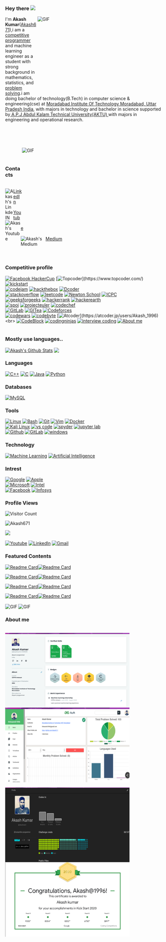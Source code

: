 
### Hey there <img src="https://media.giphy.com/media/hvRJCLFzcasrR4ia7z/giphy.gif" width="25px">

<img align="right" alt="GIF" src="https://camo.githubusercontent.com/97d1828fe16ccca3417229fc085cfc96062bd74c8787f80131ddc9462ce4ed51/68747470733a2f2f736f6669616e6568616d6c616f75692e6769746875622e696f2f6a756e6b2f6c6f636b646f6f722f6c6f676f732f6c6f676f323035783235302e676966?raw=true" width="400" height="250"/>




I'm **Akash Kumar**(<a href="https://github.com/Akash671/" target="_blank">Akash671</a>),i am a <a href="https://code.dcoder.tech/profile/akashsaini">competitive programmer</a> and machine learning engineer as a student with strong background in mathematics, statistics, and <a href="https://www.hackerrank.com/akashsaini454545">problem solving</a>.i am doing bachelor of technology(B.Tech) in computer science & engineering(cse) at <a href="https://www.mitmoradabad.edu.in/" target="_blank"> Moradabad Institute Of Technology Moradabad, Uttar Pradesh India</a>, with majors in technology and bachelor in science supported by<a href="https://aktu.ac.in/"> A.P.J Abdul Kalam Technical University(AKTU) </a>with majors in engineering and operational research.</a>

<br>
<br>
<br>
<br>
<img align="right" alt="GIF" src="https://cdn.dribbble.com/users/2344801/screenshots/4774578/alphatestersanimation2.gif?raw=true" width="450" height="250"/>
<br>
<br>

### Contacts
<br>
<img align="left" alt="Akash's LinkdeIN" width="26px" src="https://image.flaticon.com/icons/png/512/174/174857.png"/> <a href="https://www.linkedin.com/in/akash-kumar-52563018a/">LinkedIn</a>
<br>
<br>
<img align="left" alt="Akash's Youtube" width="50px" src="https://upload.wikimedia.org/wikipedia/commons/thumb/e/e1/Logo_of_YouTube_%282015-2017%29.svg/1200px-Logo_of_YouTube_%282015-2017%29.svg.png"/> <a href="https://www.youtube.com/channel/UCdS5sKVVkfv8ULgbIBNJxQQ">Youtube</a>
<br><br>
<img align="left" alt="Akash's Medium" width="80px" src="https://miro.medium.com/max/8976/1*Ra88BZ-CSTovFS2ZSURBgg.png"/> <a href="https://medium.com/@akashsaininasa">Medium</a>
<br>
<br>
<br>
<br>

### Competitive profile
[![Facebook HackerCup](https://img.shields.io/badge/Facebook%20HackerCup-blueviolet?style=for-the-badge&logo=Facebook&logoColor=purple)](https://www.facebook.com/codingcompetitions/hacker-cup/)  [![Topcoder](https://img.shields.io/badge/-Topcoder(Akash__1996)-purple?style=for-the-badge&logo=Topcoder&logoColor=black)](https://www.topcoder.com/) [![kickstart](https://img.shields.io/badge/-google%20kick%20start(Akash%401996)-ff69b4?style=for-the-badge&logo=google&logoColor=purple)](https://codingcompetitions.withgoogle.com/kickstart/certificate/summary/000000000019ffc6)
<br>
[![codejam](https://img.shields.io/badge/-google%20code%20jam(Akash%401996)-yellow?style=for-the-badge&logo=google&logoColor=purple)](https://codingcompetitions.withgoogle.com/codejam/certificate/summary/00000000001857b3)  [![hackthebox](https://img.shields.io/badge/%20%20%20%20%20H-hackthebox(kal103)%20%20-pink?style=for-the-badge&logo=hackthebox&logoColor=yellow)](https://app.hackthebox.eu/profile/595653) [![Dcoder](https://img.shields.io/badge/%20%20%20%20%20%20D-dcoder(akashsaini)-blue?style=for-the-badge&logo=Dcoder&logoColor=green)](https://code.dcoder.tech/profile/akashsaini)
<br>
[![stackoverflow](https://img.shields.io/badge/%20%20%20-stackoverflow-pink?style=for-the-badge&logo=stackoverflow&logoColor=purple)](https://stackoverflow.com/users/14312178/akash-kumar?tab=profile/) [![leetcode](https://img.shields.io/badge/-leetcode(Akashsainimit1996)-gold?style=for-the-badge&logo=leetcode&logoColor=purple)](https://leetcode.com/Akashmit1996/) [<img alt="Newton School" src="https://img.shields.io/badge/-newtonschool(akashsainimit)-orange"/>](https://my.newtonschool.co/user/akashsainimit/) [<img alt="ICPC" src="https://img.shields.io/badge/-ICPC-magenta"/>](https://icpc.global/private/profile/584919) 
<br>
[![geeksforgeeks](https://img.shields.io/badge/-geeksforgeek(hitmanmit1996)-lightgreen?style=for-the-badge&logo=geeksforgeeks&logoColor=purple)](https://auth.geeksforgeeks.org/user/hitmanmit1996/practice/)  [![hackerrank](https://img.shields.io/badge/-Hackerrank(akashsaini454545)-purple?style=for-the-badge&logo=hackerrank&logoColor=blue)](https://www.hackerrank.com/akashsaini454545) [![hackerearth](https://img.shields.io/badge/-Hackerearth(%40akash4031)-blue?style=for-the-badge&logo=hackerearth&logoColor=purple)](http://www.hackerearth.com/@akash4031)
<br>
[![spoj](https://img.shields.io/badge/-spoj(kal103)-SeaGreen2?style=for-the-badge&logo=spoj&logoColor=purple)](https://www.spoj.com/users/kal103/) [![projecteuler](https://img.shields.io/badge/-projecteuler(Akash1996)-gold?style=for-the-badge&logo=projecteuler&logoColor=green)](https://projecteuler.net/profile/Akash1996.png) [![codechef](https://img.shields.io/badge/-codechef(akash1996kumar)-cyan?style=for-the-badge&logo=CodeChef&logoColor=yellow)](https://www.codechef.com/users/akash1996kumar) 
<br>
[![GitLab](https://img.shields.io/badge/-gitlab(Akash671)-pink?style=for-the-badge&logo=GitLab&logoColor=purple)](https://gitlab.com/Akash671) [![GITea](https://img.shields.io/badge/-Gitea(Akash671)-violet?style=for-the-badge&logo=Gitea&logoColor=black)](https://try.gitea.io/Akash671) [<img alt="Codeforces" src="https://img.shields.io/badge/-codeforces(akashsaini(454545)-purple"/>](http://codeforces.com/profile/akashsaini454545)
<br>
[![codewars](https://img.shields.io/badge/-codewars(Akash671)-gold?style=for-the-badge&logo=Codewars&logoColor=purple)](https://www.codewars.com/users/Akash671)  [![codebyte](https://img.shields.io/badge/-coderbyte(Akash1996)-magenta?style=for-the-badge&logo=Coderbyte&logoColor=yellow)](https://www.coderbyte.com/profile/Akash1996) [![Atcoder](https://img.shields.io/badge/-Atcoder(Akash__1996)-SeaGreen2?style=for-the-badge&logo=AtCoder&logoColor=green)](https://atcoder.jp/users/Akash_1996)
<br>
[<img alt="CodeBlock" src="https://img.shields.io/badge/-codeblock(Akash%20kumar)-purple"/>](https://hack.codingblocks.com/app/users/259785) [<img alt="codingninjas" src="https://img.shields.io/badge/-coding%20ninjas-blue"/>](https://hack.codingblocks.com/app/users/259785) [<img alt="interview coding" src="https://img.shields.io/badge/-interview%20coding-cyan2"/>](https://www.techiedelight.com/data-structures-and-algorithms-problems/) [<img alt="About me" src="https://img.shields.io/badge/-About%20me(Akash%20kumar)-violet"/>](https://githubmemory.com/@Akash671)
<br>
<br>


### Mostly use languages..
<a href="https://github.com/Akash671">
<img align="center" alt="Akash's Github Stats" src="https://github-readme-stats.vercel.app/api?username=Akash671&show_icons=true&hide_border=true&count_private=true&include_all_commits=true&theme=radical" /></a>     <a href="https://github.com/Akash671">
  <img align="center" src="https://github-readme-stats.vercel.app/api/top-langs/?username=Akash671&layout=compact&theme=radical&langs_count=10" />
</a>            

### Languages
[![C++](https://img.shields.io/badge/-C%2B%2B-purple?style=for-the-badge&logo=C++&logoColor=purple)](https://www.hackerrank.com/akashsaini454545)  [![C](https://img.shields.io/badge/-C%20Language-deep%20pink?style=for-the-badge&logo=C&logoColor=SeaGreen)](https://www.hackerrank.com/akashsaini454545)  [![Java](https://img.shields.io/badge/-Java-SeaGreen2?style=for-the-badge&logo=java&logoColor=purple)](https://www.hackerrank.com/akashsaini454545)  [![Python](https://img.shields.io/badge/Python-F1C3A0?style=for-the-badge&logo=python&logoColor=SeaGreen)](https://www.hackerrank.com/akashsaini454545)
### Databases
[![MySQL](https://img.shields.io/badge/MySQL-FAD7A0?style=for-the-badge&logo=mysql&logoColor=purple)](http://www.ecmascript.org/)
### Tools
[![Linux](https://img.shields.io/badge/Linux-FAD7A0?style=for-the-badge&logo=linux&logoColor=purple)](https://ubuntu.com/)  [![Bash](https://img.shields.io/badge/Bash-F8D1A4?style=for-the-badge&logo=gnu-bash&logoColor=purple)](https://www.gnu.org/software/bash/)  [![Git](https://img.shields.io/badge/Git-F5CBA7?style=for-the-badge&logo=git&logoColor=purple)](https://git-scm.com/)  [![Vim](https://img.shields.io/badge/Vim-F1C3A0?style=for-the-badge&logo=vim&logoColor=purple)](https://git-scm.com/) [![Docker](https://img.shields.io/badge/Docker-F1C3A0?style=for-the-badge&logo=docker&logoColor=purple)](https://hub.docker.com/u/kal103)
<br>
[![Kali Linux](https://img.shields.io/badge/-Kali%20Linux%20-purple?style=for-the-badge&logo=kali-linux&logoColor=FAD7A0)](https://kali.org/)  [![vs code](https://img.shields.io/badge/-vs%20code-light%20blue%20?style=for-the-badge&logo=microsoft&logoColor=FAD7A0)](https://code.visualstudio.com/)  [![spyder](https://img.shields.io/badge/-spyder%20-magenta?style=for-the-badge&logo=anaconda&logoColor=purple)](https://www.anaconda.com/products/individual)  [![jupyter lab](https://img.shields.io/badge/-jupyter%20lab-gold?style=for-the-badge&logo=jupyter&logoColor=purple)](https://jupyter.org/)
<br>
[![Github](https://img.shields.io/badge/github-purple?style=for-the-badge&logo=github&logoColor=FAD7A0)](https://github.com/Akash671)  [![GitLab](https://img.shields.io/badge/gitlab-violet?style=for-the-badge&logo=gitlab&logoColor=FAD7A0)](https://gitlab.com/Akash671)  [![windows](https://img.shields.io/badge/-windows%20-magenta?style=for-the-badge&logo=windows&logoColor=purple)](https://www.microsoft.com/en-in/windows)

### Technology
[![Machine Learning](https://img.shields.io/badge/-Machine%20Learning-blueviolet?style=for-the-badge&logo=machine-learning&logoColor=purple)](https://en.m.wikipedia.org/wiki/Machine_learning)  [![Artificial Intelligence](https://img.shields.io/badge/-Artificial%20Intelligence(AI)%20-SeaGreen2?style=for-the-badge&logo=AI&logoColor=purple)](https://en.m.wikipedia.org/wiki/Artificial_intelligence)
<br>

### Intrest
[![Google](https://img.shields.io/badge/-Google-blueviolet?style=for-the-badge&logo=google&logoColor=red)](https://www.google.com/)  [![Apple](https://img.shields.io/badge/-Apple-SeaGreen2?style=for-the-badge&logo=Apple&logoColor=black)](https://www.apple.com/)
<br>
[![Microsoft](https://img.shields.io/badge/-Microsoft-pink?style=for-the-badge&logo=microsoft&logoColor=gold)](https://www.microsoft.com/)  [![Intel](https://img.shields.io/badge/-Intel-lightblue?style=for-the-badge&logo=intel&logoColor=purple)](https://www.intel.com/)
<br>
[![Facebook](https://img.shields.io/badge/-Facebook-blueviolet?style=for-the-badge&logo=facebook&logoColor=magenta)](https://www.facebook.com/)  [![Infosys](https://img.shields.io/badge/-Infosys-SeaGreen2?style=for-the-badge&logo=infosys&logoColor=SeaGreen)](https://www.infosys.com/)
<br>
### Profile Views

![Visitor Count](https://profile-counter.glitch.me/{Akash671}/count.svg)

<p align="left"> 
  <img src="https://komarev.com/ghpvc/?username=Akash671&label=PROFILE+VIEWS" alt="Akash671"/> 
</p>

<p align="left">	  
 <a href="https://Akash671.github.io/"><img src="https://hits.seeyoufarm.com/api/count/incr/badge.svg?url=https%3A%2F%2FAkash671.github.io&count_bg=%2379C83D&title_bg=%23555555&icon=&icon_color=%23E7E7E7&title=HOME+PAGE+VIEWS&edge_flat=false"/></a>
</p>	

[<img alt="Youtube" src="https://img.shields.io/badge/Youtube%20-%23FF0000.svg?&style=for-the-badge&logo=YouTube&logoColor=white"/>](https://www.youtube.com/channel/UCdS5sKVVkfv8ULgbIBNJxQQ) 
[<img alt="LinkedIn" src="https://img.shields.io/badge/linkedin%20-%230077B5.svg?&style=for-the-badge&logo=linkedin&logoColor=white"/>](https://www.linkedin.com/in/akash-kumar-52563018a/) 
[<img alt="Gmail" src="https://img.shields.io/badge/@hitmanmit1996@GMAİL.COM-D14836?style=for-the-badge&logo=gmail&logoColor=white" />](hitmanmit1996@gmail.com)


### Featured Contents

[![Readme Card](https://github-readme-stats.vercel.app/api/pin/?username=Akash671&repo=ML-Project&theme=tokyonight)](https://github.com/Akash671/ML-Project)[![Readme Card](https://github-readme-stats.vercel.app/api/pin/?username=Akash671&repo=Algorithms&theme=tokyonight)](https://github.com/Akash671/Algorithms)

[![Readme Card](https://github-readme-stats.vercel.app/api/pin/?username=Akash671&repo=KickStart&theme=tokyonight)](https://github.com/Akash671/KickStart)[![Readme Card](https://github-readme-stats.vercel.app/api/pin/?username=Akash671&repo=geeksforgeeks&theme=tokyonight)](https://github.com/Akash671/geeksforgeeks)

[![Readme Card](https://github-readme-stats.vercel.app/api/pin/?username=Akash671&repo=linux_script&theme=tokyonight)](https://github.com/Akash671/linux_script)[![Readme Card](https://github-readme-stats.vercel.app/api/pin/?username=Akash671&repo=Codechef&theme=tokyonight)](https://github.com/Akash671/Codechef)

[![Readme Card](https://github-readme-stats.vercel.app/api/pin/?username=Akash671&repo=AI&theme=tokyonight)](https://github.com/Akash671/AI)[![Readme Card](https://github-readme-stats.vercel.app/api/pin/?username=Akash671&repo=C_C-&theme=tokyonight)](https://github.com/Akash671/C_C-)
<br>
<br>
<img alt="GIF" src="https://giffiles.alphacoders.com/578/57857.gif?raw=true" width="550" height="260"/> <img alt="GIF" src="https://i.imgur.com/uUgLY.gif?raw=true" width="260" height="260"/>
<br>
### About me
<br>
<img align="left" alt="GIF" src="https://github.com/Akash671/About_me/blob/main/hck.png?raw=true" width="400" height="240"/> <img align="center" alt="sGIF" src="https://github.com/Akash671/About_me/blob/main/gfg.png?raw=true" width="400" height="240"/>
<br>
<br>
<img align="left" alt="GIF" src="https://github.com/Akash671/About_me/blob/main/decoder.png?raw=true" width="400" height="240"/><img align="center" alt="GIF" src="https://github.com/Akash671/About_me/blob/main/google.jpg?raw=true" width="400" height="240"/>
